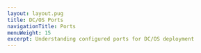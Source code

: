 ```yaml
---
layout: layout.pug
title: DC/OS Ports
navigationTitle: Ports
menuWeight: 15
excerpt: Understanding configured ports for DC/OS deployment
---
```

